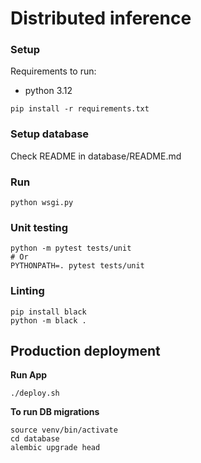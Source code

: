 # Distributed inference

### Setup

Requirements to run:

- python 3.12

```
pip install -r requirements.txt
```

### Setup database

Check README in database/README.md

### Run

```
python wsgi.py
```

### Unit testing

```shell
python -m pytest tests/unit
# Or
PYTHONPATH=. pytest tests/unit
```

### Linting

```shell
pip install black
python -m black .
```

## Production deployment

**Run App**
```
./deploy.sh
```

**To run DB migrations**

```
source venv/bin/activate
cd database
alembic upgrade head
```
